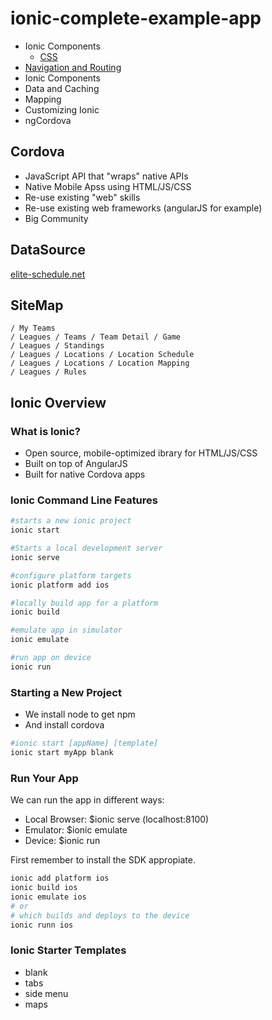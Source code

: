 # ionic-complete-example-app

+ Ionic Components
    * [CSS](https://github.com/pearpages/ionic-complete-example-app/blob/master/docs/0-components-css.md)
+ [Navigation and Routing](https://github.com/pearpages/ionic-complete-example-app/blob/master/docs/1-navigation-and-routing.md)
+ Ionic Components
+ Data and Caching
+ Mapping
+ Customizing Ionic
+ ngCordova

## Cordova

* JavaScript API that "wraps" native APIs
* Native Mobile Apss using HTML/JS/CSS
* Re-use existing "web" skills
* Re-use existing web frameworks (angularJS for example)
* Big Community

## DataSource

[elite-schedule.net](http://elite-schedule.net)

## SiteMap

```
/ My Teams
/ Leagues / Teams / Team Detail / Game
/ Leagues / Standings
/ Leagues / Locations / Location Schedule
/ Leagues / Locations / Location Mapping
/ Leagues / Rules
```

## Ionic Overview

### What is Ionic?

* Open source, mobile-optimized ibrary for HTML/JS/CSS
* Built on top of AngularJS
* Built for native Cordova apps

### Ionic Command Line Features

```bash
#starts a new ionic project
ionic start
```

```bash
#Starts a local development server
ionic serve
```

```bash
#configure platform targets
ionic platform add ios
```

```bash
#locally build app for a platform
ionic build
```

```bash
#emulate app in simulator
ionic emulate
```

```bash
#run app on device
ionic run
```

### Starting a New Project

* We install node to get npm
* And install cordova

```bash
#ionic start [appName] [template]
ionic start myApp blank
```

### Run Your App

We can run the app in different ways:

* Local Browser: $ionic serve (localhost:8100)
* Emulator: $ionic emulate
* Device: $ionic run

First remember to install the SDK appropiate.

```bash
ionic add platform ios
ionic build ios
ionic emulate ios
# or
# which builds and deploys to the device
ionic runn ios
```

### Ionic Starter Templates

* blank
* tabs
* side menu
* maps


